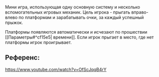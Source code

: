 Мини игра, использующая одну основную систему и несколько вспомогательных игровых механик. Цель игрока - прыгать вправо-влево по платформам и зарабатывать очки, за каждый успешный прыжок.  

Платформы появляются автоматически и исчезают по прошествии [[Параметры#^cf15e5| времени]]. Если игрок прыгает в место, где нет платформы игрок проигрывает.

## Референс:
https://www.youtube.com/watch?v=OfScJqqB4rY